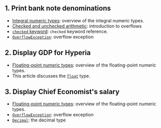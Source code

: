 ## 1. Print bank note denominations

- [Integral numeric types][integral-numeric-types]: overview of the integral numeric types.
- [Checked and unchecked arithmetic][checked-and-unchecked]: introduction to overflows
- [`checked` keyword][checked-keyword]: `checked` keyword reference.
- [`OverflowException`][overflow-exception]: overflow exception

## 2. Display GDP for Hyperia

- [Floating-point numeric types][floating-point-numeric-types]: overview of the floating-point numeric types.
- This article discusses the [`float`][single] type.

## 3. Display Chief Economist's salary

- [Floating-point numeric types][floating-point-numeric-types]: overview of the floating-point numeric types.
- [`OverflowException`][overflow-exception]: overflow exception
- [`Decimal`][decimal]: the decimal type

[computerphile-gangnam-style]: https://www.youtube.com/watch?v=vA0Rl6Ne5C8
[integral-numeric-types]: https://docs.microsoft.com/en-us/dotnet/csharp/language-reference/builtin-types/integral-numeric-types
[floating-point-numeric-types]: https://docs.microsoft.com/en-us/dotnet/csharp/language-reference/builtin-types/floating-point-numeric-types
[numeric-conversions]: https://docs.microsoft.com/en-us/dotnet/csharp/language-reference/builtin-types/numeric-conversions
[checked-and-unchecked]: https://docs.microsoft.com/en-us/dotnet/csharp/language-reference/keywords/checked-and-unchecked
[checked-keyword]: https://docs.microsoft.com/en-us/dotnet/csharp/language-reference/keywords/checked
[unchecked-keyword]: https://docs.microsoft.com/en-us/dotnet/csharp/language-reference/keywords/unchecked
[checked-compiler-setting]: https://docs.microsoft.com/en-us/dotnet/csharp/language-reference/compiler-options/checked-compiler-option
[big-integer]: https://docs.microsoft.com/en-us/dotnet/api/system.numerics.biginteger?view=netcore-3.1
[single]: https://docs.microsoft.com/en-us/dotnet/api/system.single?view=netcore-3.1
[overflow-exception]: https://docs.microsoft.com/en-us/dotnet/api/system.overflowexception?view=netcore-3.1
[decimal]: https://docs.microsoft.com/en-us/dotnet/api/system.decimal?view=netcore-3.1
